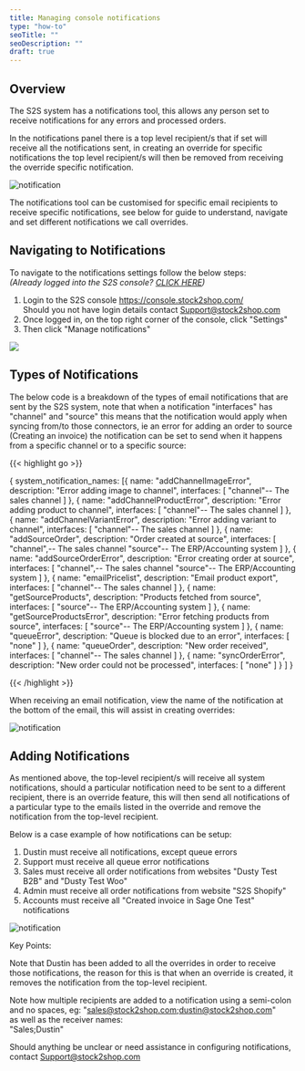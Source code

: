 ```yaml
---
title: Managing console notifications
type: "how-to"
seoTitle: ""
seoDescription: ""
draft: true
---
```

## Overview

The S2S system has a notifications tool, this allows any person set to receive notifications for any errors and processed orders.  

In the notifications panel there is a top level recipient/s that if set will receive all the notifications sent, in creating an override for specific notifications the top level recipient/s will then be removed from receiving the override specific notification.

![notification](/uploads/general-managing-console-notifications-1.png)

The notifications tool can be customised for specific email recipients to receive specific notifications, see below for guide to understand, navigate and set different notifications we call overrides.

## Navigating to Notifications

To navigate to the notifications settings follow the below steps:  
*(Already logged into the S2S console? [CLICK HERE](https://console.stock2shop.com/console/#/notifications))*

1. Login to the S2S console https://console.stock2shop.com/   
Should you not have login details contact Support@stock2shop.com
2. Once logged in, on the top right corner of the console, click "Settings" 
3. Then click "Manage notifications"

![](/uploads/general-managing-console-notifications-2.png)

## Types of Notifications

The below code is a breakdown of the types of email notifications that are sent by the S2S system, note that when a notification "interfaces" has "channel" and "source" this means that the notification would apply when syncing from/to those connectors, ie an error for adding an order to source (Creating an invoice) the notification can be set to send when it happens from a specific channel or to a specific source:

{{< highlight go >}}

{
	system_notification_names: [{
			name: "addChannelImageError",
			description: "Error adding image to channel",
			interfaces: [
				"channel"-- The sales channel
			]
		},
		{
			name: "addChannelProductError",
			description: "Error adding product to channel",
			interfaces: [
				"channel"-- The sales channel
			]
		},
		{
			name: "addChannelVariantError",
			description: "Error adding variant to channel",
			interfaces: [
				"channel"-- The sales channel
			]
		},
		{
			name: "addSourceOrder",
			description: "Order created at source",
			interfaces: [
				"channel",-- The sales channel
				"source"-- The ERP/Accounting system
			]
		},
		{
			name: "addSourceOrderError",
			description: "Error creating order at source",
			interfaces: [
				"channel",-- The sales channel
				"source"-- The ERP/Accounting system
			]
		},
		{
			name: "emailPricelist",
			description: "Email product export",
			interfaces: [
				"channel"-- The sales channel
			]
		},
		{
			name: "getSourceProducts",
			description: "Products fetched from source",
			interfaces: [
				"source"-- The ERP/Accounting system
			]
		},
		{
			name: "getSourceProductsError",
			description: "Error fetching products from source",
			interfaces: [
				"source"-- The ERP/Accounting system
			]
		},
		{
			name: "queueError",
			description: "Queue is blocked due to an error",
			interfaces: [
				"none"
			]
		},
		{
			name: "queueOrder",
			description: "New order received",
			interfaces: [
				"channel"-- The sales channel
			]
		},
		{
			name: "syncOrderError",
			description: "New order could not be processed",
			interfaces: [
				"none"
			]
		}
	]
}

{{< /highlight >}}

When receiving an email notification, view the name of the notification at the bottom of the email, this will assist in creating overrides:

![notification](/uploads/general-managing-console-notifications-3.png)
 
## Adding Notifications

As mentioned above, the top-level recipient/s will receive all system notifications, should a particular notification need to be sent to a different recipient, there is an override feature, this will then send all notifications of a particular type to the emails listed in the override and remove the notification from the top-level recipient.

Below is a case example of how notifications can be setup:

1. Dustin must receive all notifications, except queue errors 
2. Support must receive all queue error notifications
3. Sales must receive all order notifications from websites "Dusty Test B2B" and "Dusty Test Woo"
4. Admin must receive all order notifications from website "S2S Shopify"
5. Accounts must receive all "Created invoice in Sage One Test" notifications

![notification](/uploads/general-managing-console-notifications-4.png)

Key Points:

Note that Dustin has been added to all the overrides in order to receive those notifications, the reason for this is that when an override is created, it removes the notification from the top-level recipient.

Note how multiple recipients are added to a notification using a semi-colon and no spaces, eg:
"sales@stock2shop.com;dustin@stock2shop.com"    
as well as the receiver names:  
"Sales;Dustin"

Should anything be unclear or need assistance in configuring notifications, contact Support@stock2shop.com 